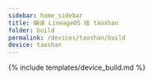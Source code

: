 ```yaml
---
sidebar: home_sidebar
title: 编译 LineageOS 给 taoshan
folder: build
permalink: /devices/taoshan/build
device: taoshan
---
```

{% include templates/device_build.md %}
